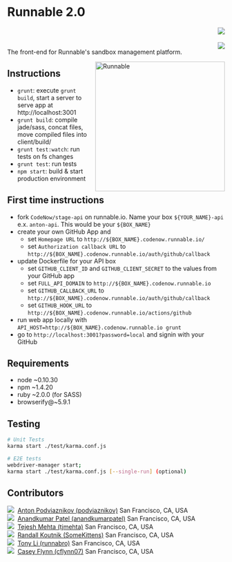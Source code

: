 Runnable 2.0
=============


<img src="https://circleci.com/gh/CodeNow/runnable-angular.png?circle-token=979bf08a16049c22ca0f7f7e01cb523ce9dbfcac" align="right">
<br><br>
<a href="https://saucelabs.com/u/runnable">
  <img src="https://saucelabs.com/browser-matrix/runnable.svg?auth=9a8a382b89d804503547b9feda1eb36c" align="right">
</a>

The front-end for Runnable's sandbox management platform.

<img src="http://runnable.com/images/bear-alt.png" title="Runnable" alt="Runnable" align="right" height="300" style="position:relative;z-index:1;">

Instructions
-------------
- `grunt`: execute `grunt build`, start a server to serve app at http://localhost:3001
- `grunt build`: compile jade/sass, concat files, move compiled files into client/build/
- `grunt test:watch`: run tests on fs changes
- `grunt test`: run tests
- `npm start`: build & start production environment


First time instructions
------------------------
 - fork `CodeNow/stage-api` on runnable.io. Name your box `${YOUR_NAME}-api` e.x. `anton-api`. This would be your `${BOX_NAME}`
 - create your own GitHub App and
    - set `Homepage URL` to `http://${BOX_NAME}.codenow.runnable.io/`
    - set `Authorization callback URL` to `http://${BOX_NAME}.codenow.runnable.io/auth/github/callback`
 - update Dockerfile for your API box
    - set `GITHUB_CLIENT_ID` and `GITHUB_CLIENT_SECRET` to the values from your GitHub app
    - set `FULL_API_DOMAIN` to `http://${BOX_NAME}.codenow.runnable.io`
    - set `GITHUB_CALLBACK_URL` to `http://${BOX_NAME}.codenow.runnable.io/auth/github/callback`
    - set `GITHUB_HOOK_URL` to `http://${BOX_NAME}.codenow.runnable.io/actions/github`
 - run web app locally with `API_HOST=http://${BOX_NAME}.codenow.runnable.io grunt`
 - go to `http://localhost:3001?password=local` and signin with your GitHub

Requirements
------------
- node ~0.10.30
- npm ~1.4.20
- ruby ~2.0.0 (for SASS)
- browserify@~5.9.1

Testing
-------
```bash
# Unit Tests
karma start ./test/karma.conf.js

# E2E tests
webdriver-manager start;
karma start ./test/karma.conf.js [--single-run] (optional)
```

Contributors
-------------
<img src="https://avatars1.githubusercontent.com/u/429706?v=3&s=64">&nbsp;
[Anton Podviaznikov (podviaznikov)](https://github.com/podviaznikov)
San Francisco, CA, USA  
<img src="https://s.gravatar.com/avatar/b613d7470bc5eb09b8c73223b4ee8a4e?s=64">&nbsp;
[Anandkumar Patel (anandkumarpatel)](https://github.com/anandkumarpatel)
San Francisco, CA, USA  
<img src="http://www.gravatar.com/avatar/049d9ce7bb813b262d32f6ebe4bb6fe5?s=64">&nbsp;
[Tejesh Mehta (tjmehta)](https://github.com/tjmehta)
San Francisco, CA, USA  
<img src="http://www.gravatar.com/avatar/8f10852a80ca4794f50a304254cb123b?s=64">&nbsp;
[Randall Koutnik (SomeKittens)](https://github.com/SomeKittens)
San Francisco, CA, USA  
<img src="http://www.gravatar.com/avatar/452e4a4c93d2ffba9999b03cea258206?s=64">&nbsp;
[Tony Li (runnabro)](https://github.com/runnabro)
San Francisco, CA, USA  
<img src="http://www.gravatar.com/avatar/fd3c806f94926cbe683f3ddc878ae4d3?s=64">&nbsp;
[Casey Flynn (cflynn07)](https://github.com/cflynn07)
San Francisco, CA, USA  
